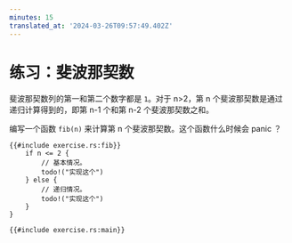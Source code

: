 ```yaml
---
minutes: 15
translated_at: '2024-03-26T09:57:49.402Z'
---
```


# 练习：斐波那契数

斐波那契数列的第一和第二个数字都是 `1`。对于 n>2，第 n 个斐波那契数是通过递归计算得到的，即第 n-1 个和第 n-2 个斐波那契数之和。

编写一个函数 `fib(n)` 来计算第 n 个斐波那契数。这个函数什么时候会 panic ？

```rust,editable,should_panic
{{#include exercise.rs:fib}}
    if n <= 2 {
        // 基本情况。
        todo!("实现这个")
    } else {
        // 递归情况。
        todo!("实现这个")
    }
}

{{#include exercise.rs:main}}
```
